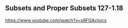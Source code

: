 ## Subsets and Proper Subsets 127-1.18

https://www.youtube.com/watch?v=s8FGAclojcs



















